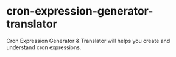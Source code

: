 # cron-expression-generator-translator
Cron Expression Generator &amp; Translator will helps you create and understand cron expressions.
